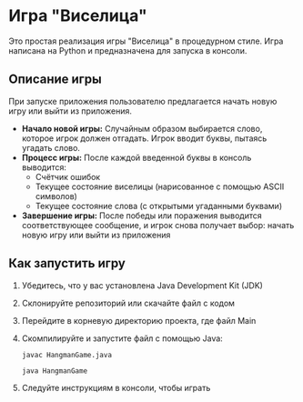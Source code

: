 # Игра "Виселица"

Это простая реализация игры "Виселица" в процедурном стиле. Игра написана на Python и предназначена для запуска в консоли.

## Описание игры

При запуске приложения пользователю предлагается начать новую игру или выйти из приложения.

- **Начало новой игры:** Случайным образом выбирается слово, которое игрок должен отгадать. Игрок вводит буквы, пытаясь угадать слово.
- **Процесс игры:** После каждой введенной буквы в консоль выводится:
  - Счётчик ошибок
  - Текущее состояние виселицы (нарисованное с помощью ASCII символов)
  - Текущее состояние слова (с открытыми угаданными буквами)
- **Завершение игры:** После победы или поражения выводится соответствующее сообщение, и игрок снова получает выбор: начать новую игру или выйти из приложения

## Как запустить игру

1. Убедитесь, что у вас установлена Java Development Kit (JDK)
2. Склонируйте репозиторий или скачайте файл с кодом
3. Перейдите в корневую директорию проекта, где файл Main
4. Скомпилируйте и запустите файл с помощью Java:
   
     `javac HangmanGame.java`
   
     `java HangmanGame`
5. Следуйте инструкциям в консоли, чтобы играть
